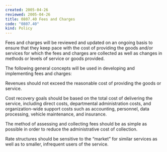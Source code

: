 ```yaml
---
created: 2005-04-26
reviewed: 2005-04-26
title: 0807.40 Fees and Charges
code: "0807.40"
kind: Policy
---
```


Fees and charges will be reviewed and updated on an ongoing basis to ensure that they keep pace with the cost of providing the goods and/or services for which the fees and charges are collected as well as changes in methods or levels of service or goods provided.

The following general concepts will be used in developing and implementing fees and charges:

Revenues should not exceed the reasonable cost of providing the goods or service.

Cost recovery goals should be based on the total cost of delivering the service, including direct costs, departmental administration costs, and organization-wide support costs such as accounting, personnel, data processing, vehicle maintenance, and insurance.

The method of assessing and collecting fees should be as simple as possible in order to reduce the administrative cost of collection.

Rate structures should be sensitive to the “market” for similar services as well as to smaller, infrequent users of the service.
